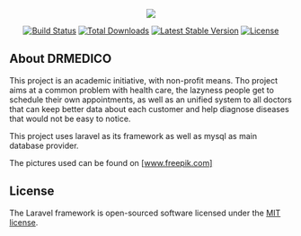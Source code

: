 <p align="center"><img src="https://laravel.com/assets/img/components/logo-laravel.svg"></p>

<p align="center">
<a href="https://travis-ci.org/laravel/framework"><img src="https://travis-ci.org/laravel/framework.svg" alt="Build Status"></a>
<a href="https://packagist.org/packages/laravel/framework"><img src="https://poser.pugx.org/laravel/framework/d/total.svg" alt="Total Downloads"></a>
<a href="https://packagist.org/packages/laravel/framework"><img src="https://poser.pugx.org/laravel/framework/v/stable.svg" alt="Latest Stable Version"></a>
<a href="https://packagist.org/packages/laravel/framework"><img src="https://poser.pugx.org/laravel/framework/license.svg" alt="License"></a>
</p>

## About DRMEDICO
This project is an academic initiative, with non-profit means.
Tho project aims at a common problem with health care, the lazyness people get to schedule their own appointments, as well as an unified system to all doctors that can keep better data about each customer and help diagnose diseases that would not be easy to notice.

This project uses laravel as its framework as well as mysql as main database provider.

The pictures used can be found on [www.freepik.com]

## License

The Laravel framework is open-sourced software licensed under the [MIT license](http://opensource.org/licenses/MIT).

